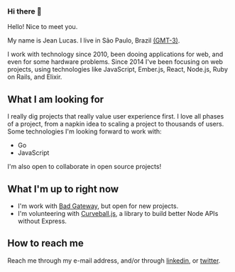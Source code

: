 ### Hi there 👋

Hello! Nice to meet you. 

My name is Jean Lucas. I live in São Paulo, Brazil [(GMT-3)](https://time.is/GMT-3). 

I work with technology since 2010, been dooing applications for web, and even for some hardware problems. Since 2014 I've been focusing on web projects, using technologies like JavaScript, Ember.js, React, Node.js, Ruby on Rails, and Elixir. 

## What I am looking for

I really dig projects that really value user experience first. I love all phases of a project, from a napkin idea to scaling a project to thousands of users. Some technologies I'm looking forward to work with:

* Go
* JavaScript

I'm also open to collaborate in open source projects!

## What I'm up to right now

* I'm work with [Bad Gateway](https://badgateway.net/), but open for new projects.
* I'm volunteering with [Curveball.js](https://curveballjs.org/), a library to build better Node APIs without Express.

## How to reach me
Reach me through my e-mail address, and/or through [linkedin](https://www.linkedin.com/in/jeanlucaslima/), or [twitter](https://twitter.com/aleattorium).
